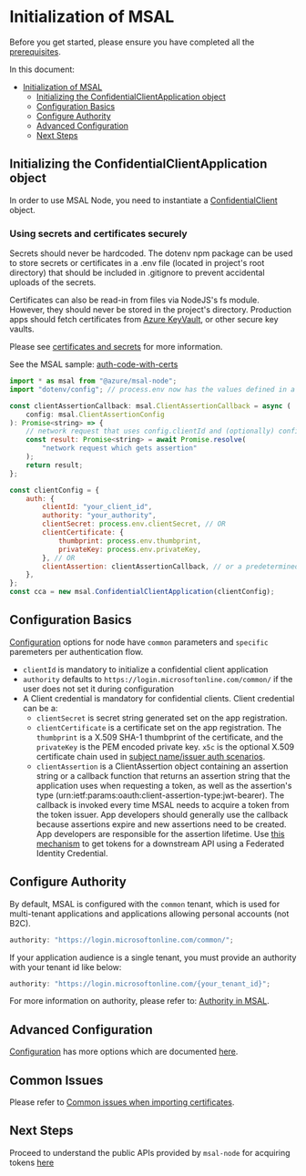 # Initialization of MSAL

Before you get started, please ensure you have completed all the [prerequisites](../README.md#prerequisites).

In this document:

-   [Initialization of MSAL](#initialization-of-msal)
    -   [Initializing the ConfidentialClientApplication object](#initializing-the-confidentialclientapplication-object)
    -   [Configuration Basics](#configuration-basics)
    -   [Configure Authority](#configure-authority)
    -   [Advanced Configuration](#advanced-configuration)
    -   [Next Steps](#next-steps)

## Initializing the ConfidentialClientApplication object

In order to use MSAL Node, you need to instantiate a [ConfidentialClient](https://azuread.github.io/microsoft-authentication-library-for-js/ref/classes/_azure_msal_node.confidentialclientapplication.html) object.

### Using secrets and certificates securely

Secrets should never be hardcoded. The dotenv npm package can be used to store secrets or certificates in a .env file (located in project's root directory) that should be included in .gitignore to prevent accidental uploads of the secrets.

Certificates can also be read-in from files via NodeJS's fs module. However, they should never be stored in the project's directory. Production apps should fetch certificates from [Azure KeyVault](https://azure.microsoft.com/products/key-vault), or other secure key vaults.

Please see [certificates and secrets](https://learn.microsoft.com/azure/active-directory/develop/security-best-practices-for-app-registration#certificates-and-secrets) for more information.

See the MSAL sample: [auth-code-with-certs](../../../samples/msal-node-samples/auth-code-with-certs)

```javascript
import * as msal from "@azure/msal-node";
import "dotenv/config"; // process.env now has the values defined in a .env file

const clientAssertionCallback: msal.ClientAssertionCallback = async (
    config: msal.ClientAssertionConfig
): Promise<string> => {
    // network request that uses config.clientId and (optionally) config.tokenEndpoint
    const result: Promise<string> = await Promise.resolve(
        "network request which gets assertion"
    );
    return result;
};

const clientConfig = {
    auth: {
        clientId: "your_client_id",
        authority: "your_authority",
        clientSecret: process.env.clientSecret, // OR
        clientCertificate: {
            thumbprint: process.env.thumbprint,
            privateKey: process.env.privateKey,
        }, // OR
        clientAssertion: clientAssertionCallback, // or a predetermined clientAssertion string
    },
};
const cca = new msal.ConfidentialClientApplication(clientConfig);
```

## Configuration Basics

[Configuration](https://azuread.github.io/microsoft-authentication-library-for-js/ref/modules/_azure_msal_node.html#configuration) options for node have `common` parameters and `specific` paremeters per authentication flow.

-   `clientId` is mandatory to initialize a confidential client application
-   `authority` defaults to `https://login.microsoftonline.com/common/` if the user does not set it during configuration
-   A Client credential is mandatory for confidential clients. Client credential can be a:
    -   `clientSecret` is secret string generated set on the app registration.
    -   `clientCertificate` is a certificate set on the app registration. The `thumbprint` is a X.509 SHA-1 thumbprint of the certificate, and the `privateKey` is the PEM encoded private key. `x5c` is the optional X.509 certificate chain used in [subject name/issuer auth scenarios](https://github.com/AzureAD/microsoft-authentication-library-for-js/blob/dev/lib/msal-node/docs/sni.md).
    -   `clientAssertion` is a ClientAssertion object containing an assertion string or a callback function that returns an assertion string that the application uses when requesting a token, as well as the assertion's type (urn:ietf:params:oauth:client-assertion-type:jwt-bearer). The callback is invoked every time MSAL needs to acquire a token from the token issuer. App developers should generally use the callback because assertions expire and new assertions need to be created. App developers are responsible for the assertion lifetime. Use [this mechanism](https://learn.microsoft.com/entra/workload-id/workload-identity-federation-create-trust) to get tokens for a downstream API using a Federated Identity Credential.

## Configure Authority

By default, MSAL is configured with the `common` tenant, which is used for multi-tenant applications and applications allowing personal accounts (not B2C).

```javascript
authority: "https://login.microsoftonline.com/common/";
```

If your application audience is a single tenant, you must provide an authority with your tenant id like below:

```javascript
authority: "https://login.microsoftonline.com/{your_tenant_id}";
```

For more information on authority, please refer to: [Authority in MSAL](../../msal-common/docs/authority.md).

## Advanced Configuration

[Configuration](https://azuread.github.io/microsoft-authentication-library-for-js/ref/modules/_azure_msal_node.html#configuration) has more options which are documented [here](./configuration.md).

## Common Issues

Please refer to [Common issues when importing certificates](./certificate-credentials.md#common-issues).

## Next Steps

Proceed to understand the public APIs provided by `msal-node` for acquiring tokens [here](request.md)
